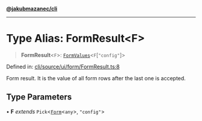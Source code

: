 [**@jakubmazanec/cli**](../README.md)

---

# Type Alias: FormResult\<F\>

> **FormResult**\<`F`\>: [`FormValues`](FormValues.md)\<`F`\[`"config"`\]\>

Defined in:
[cli/source/ui/form/FormResult.ts:8](https://github.com/jakubmazanec/tools/blob/f779e75b9ef98389e12e52575295bd1ef364daca/packages/cli/source/ui/form/FormResult.ts#L8)

Form result. It is the value of all form rows after the last one is accepted.

## Type Parameters

• **F** _extends_ `Pick`\<[`Form`](Form.md)\<`any`\>, `"config"`\>

